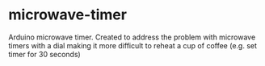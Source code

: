 # microwave-timer
Arduino microwave timer. Created to address the problem with microwave timers with a dial making it more difficult to reheat a cup of coffee (e.g. set timer for 30 seconds)
